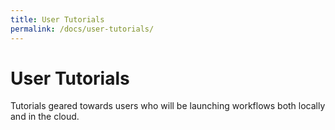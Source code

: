 ```yaml
---
title: User Tutorials
permalink: /docs/user-tutorials/
---
```


# User Tutorials

Tutorials geared towards users who will be launching workflows both locally and in the cloud.

